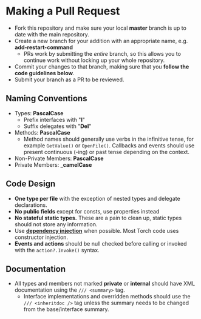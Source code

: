 # Making a Pull Request
* Fork this repository and make sure your local **master** branch is up to date with the main repository.
* Create a new branch for your addition with an appropriate name, e.g. **add-restart-command**
  * PRs work by submitting the *entire* branch, so this allows you to continue work without locking up your whole repository.
* Commit your changes to that branch, making sure that you **follow the code guidelines below**.
* Submit your branch as a PR to be reviewed.

## Naming Conventions
* Types: **PascalCase**
    * Prefix interfaces with "**I**"
    * Suffix delegates with "**Del**"
* Methods: **PascalCase**
    * Method names should generally use verbs in the infinitive tense, for example `GetValue()` or `OpenFile()`. Callbacks and events should use present continuous (-ing) or past tense depending on the context.
* Non-Private Members: **PascalCase**
* Private Members: **_camelCase**

## Code Design
* **One type per file** with the exception of nested types and delegate declarations.
* **No public fields** except for consts, use properties instead
* **No stateful static types.** These are a pain to clean up, static types should not store any information.
* Use **[dependency injection](https://stackoverflow.com/a/130862)** when possible. Most Torch code uses constructor injection.
* **Events and actions** should be null checked before calling or invoked with the `action?.Invoke()` syntax.

## Documentation
* All types and members not marked **private** or **internal** should have XML documentation using the `/// <summary>` tag.
    * Interface implementations and overridden methods should use the `/// <inheritdoc />` tag unless the summary needs to be changed from the base/interface summary.
